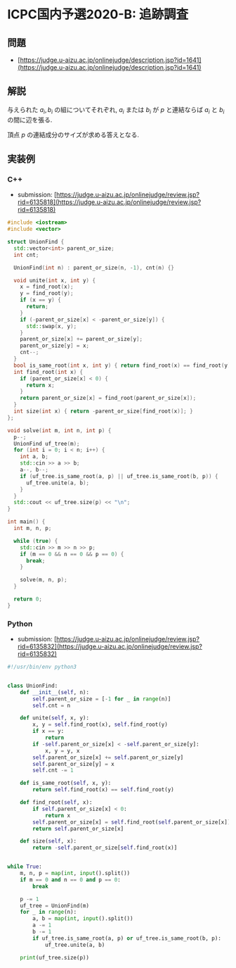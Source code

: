 # ICPC国内予選2020-B: 追跡調査

## 問題

* [https://judge.u-aizu.ac.jp/onlinejudge/description.jsp?id=1641](https://judge.u-aizu.ac.jp/onlinejudge/description.jsp?id=1641)

## 解説

与えられた $a_i, b_i$ の組についてそれぞれ, $a_i$ または $b_i$ が $p$ と連結ならば $a_i$ と $b_i$ の間に辺を張る.

頂点 $p$ の連結成分のサイズが求める答えとなる.

## 実装例

### C++

* submission: [https://judge.u-aizu.ac.jp/onlinejudge/review.jsp?rid=6135818](https://judge.u-aizu.ac.jp/onlinejudge/review.jsp?rid=6135818)

```cpp
#include <iostream>
#include <vector>

struct UnionFind {
  std::vector<int> parent_or_size;
  int cnt;

  UnionFind(int n) : parent_or_size(n, -1), cnt(n) {}

  void unite(int x, int y) {
    x = find_root(x);
    y = find_root(y);
    if (x == y) {
      return;
    }
    if (-parent_or_size[x] < -parent_or_size[y]) {
      std::swap(x, y);
    }
    parent_or_size[x] += parent_or_size[y];
    parent_or_size[y] = x;
    cnt--;
  }
  bool is_same_root(int x, int y) { return find_root(x) == find_root(y); }
  int find_root(int x) {
    if (parent_or_size[x] < 0) {
      return x;
    }
    return parent_or_size[x] = find_root(parent_or_size[x]);
  }
  int size(int x) { return -parent_or_size[find_root(x)]; }
};

void solve(int m, int n, int p) {
  p--;
  UnionFind uf_tree(m);
  for (int i = 0; i < n; i++) {
    int a, b;
    std::cin >> a >> b;
    a--, b--;
    if (uf_tree.is_same_root(a, p) || uf_tree.is_same_root(b, p)) {
      uf_tree.unite(a, b);
    }
  }
  std::cout << uf_tree.size(p) << "\n";
}

int main() {
  int m, n, p;

  while (true) {
    std::cin >> m >> n >> p;
    if (m == 0 && n == 0 && p == 0) {
      break;
    }

    solve(m, n, p);
  }

  return 0;
}
```

### Python

* submission: [https://judge.u-aizu.ac.jp/onlinejudge/review.jsp?rid=6135832](https://judge.u-aizu.ac.jp/onlinejudge/review.jsp?rid=6135832)

```python
#!/usr/bin/env python3


class UnionFind:
    def __init__(self, n):
        self.parent_or_size = [-1 for _ in range(n)]
        self.cnt = n

    def unite(self, x, y):
        x, y = self.find_root(x), self.find_root(y)
        if x == y:
            return
        if -self.parent_or_size[x] < -self.parent_or_size[y]:
            x, y = y, x
        self.parent_or_size[x] += self.parent_or_size[y]
        self.parent_or_size[y] = x
        self.cnt -= 1

    def is_same_root(self, x, y):
        return self.find_root(x) == self.find_root(y)

    def find_root(self, x):
        if self.parent_or_size[x] < 0:
            return x
        self.parent_or_size[x] = self.find_root(self.parent_or_size[x])
        return self.parent_or_size[x]

    def size(self, x):
        return -self.parent_or_size[self.find_root(x)]


while True:
    m, n, p = map(int, input().split())
    if m == 0 and n == 0 and p == 0:
        break

    p -= 1
    uf_tree = UnionFind(m)
    for _ in range(n):
        a, b = map(int, input().split())
        a -= 1
        b -= 1
        if uf_tree.is_same_root(a, p) or uf_tree.is_same_root(b, p):
            uf_tree.unite(a, b)

    print(uf_tree.size(p))
```

